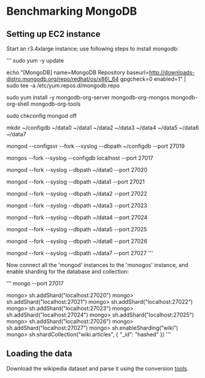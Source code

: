 # Benchmarking MongoDB

## Setting up EC2 instance

Start an r3.4xlarge instance; use following steps to install mongodb:

'''
sudo yum -y update

echo "[MongoDB]
name=MongoDB Repository
baseurl=http://downloads-distro.mongodb.org/repo/redhat/os/x86\_64
gpgcheck=0
enabled=1" | sudo tee -a /etc/yum.repos.d/mongodb.repo

sudo yum install -y mongodb-org-server mongodb-org-mongos mongodb-org-shell mongodb-org-tools

sudo chkconfig mongod off

mkdir ~/configdb ~/data0 ~/data1 ~/data2 ~/data3 ~/data4 ~/data5 ~/data6 ~/data7

mongod --configsvr --fork --syslog --dbpath ~/configdb --port 27019

mongos --fork --syslog --configdb localhost --port 27017

mongod --fork --syslog --dbpath ~/data0 --port 27020

mongod --fork --syslog --dbpath ~/data1 --port 27021

mongod --fork --syslog --dbpath ~/data2 --port 27022

mongod --fork --syslog --dbpath ~/data3 --port 27023

mongod --fork --syslog --dbpath ~/data4 --port 27024

mongod --fork --syslog --dbpath ~/data5 --port 27025

mongod --fork --syslog --dbpath ~/data6 --port 27026

mongod --fork --syslog --dbpath ~/data7 --port 27027
'''

Now connect all the 'mongod' instances to the 'monogos' instance, and enable
sharding for the database and collection:

'''
mongo --port 27017

mongo> sh.addShard("localhost:27020")
mongo> sh.addShard("localhost:27021")
mongo> sh.addShard("localhost:27022")
mongo> sh.addShard("localhost:27023")
mongo> sh.addShard("localhost:27024")
mongo> sh.addShard("localhost:27025")
mongo> sh.addShard("localhost:27026")
mongo> sh.addShard("localhost:27027")
mongo> sh.enableSharding("wiki")
mongo> sh.shardCollection("wiki.articles", { "\_id": "hashed" })
'''

## Loading the data

Download the wikipedia dataset and parse it using the conversion 
[tools](../benchmark/datasets/wikiparse/).
